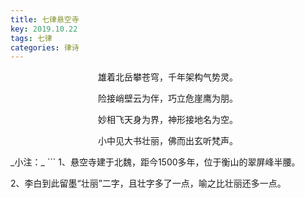 ```yaml
---
title: 七律悬空寺
key: 2019.10.22
tags: 七律
categories: 律诗
---
```


<p align="center">雄着北岳攀苍穹，千年架构气势灵。
</p>
<p align="center">险接峭壁云为伴，巧立危崖鹰为朋。
</p>
<p align="center">妙相飞天身为界，神形接地名为空。
</p>
<p align="center">小中见大书壮丽，佛而出玄听梵声。
</p>
_小注：_
```
1、悬空寺建于北魏，距今1500多年，位于衡山的翠屏峰半腰。

2、李白到此留墨“壮丽”二字，且壮字多了一点，喻之比壮丽还多一点。

```